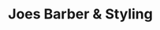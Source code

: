 ---
title: "Joes Barber & Styling"
url: /blacksburg/joes-barber-and-styling-north-main-street/
shop: hairdresser
---
